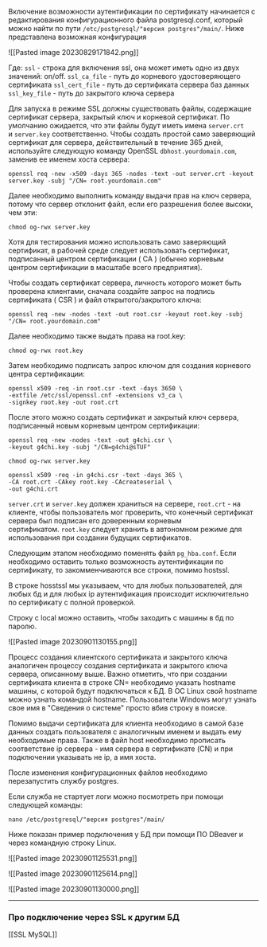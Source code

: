 Включение возможности аутентификации по сертификату начинается с редактирования конфигурационного файла postgresql.conf, который можно найти по пути `/etc/postgresql/"версия postgres"/main/`. Ниже представлена возможная конфигурация

![[Pasted image 20230829171842.png]]

Где:
`ssl` - строка для включения ssl, она может иметь одно из двух значений: on/off.
`ssl_ca_file` - путь до корневого удостоверяющего сертификата
`ssl_cert_file` - путь до сертификата сервера баз данных
`ssl_key_file` - путь до закрытого ключа сервера

Для запуска в режиме SSL должны существовать файлы, содержащие сертификат сервера, закрытый ключ и корневой сертификат. По умолчанию ожидается, что эти файлы будут иметь имена `server.crt` и `server.key` соответственно. Чтобы создать простой само заверяющий сертификат для сервера, действительный в течение 365 дней, используйте следующую команду OpenSSL `dbhost.yourdomain.com`, заменив ее именем хоста сервера:
   
   ```
   openssl req -new -x509 -days 365 -nodes -text -out server.crt -keyout server.key -subj "/CN= root.yourdomain.com" 
   ```
   
Далее необходимо выполнить команду выдачи прав на ключ сервера, потому что сервер отклонит файл, если его разрешения более высоки, чем эти:
   
   ```
   chmod og-rwx server.key
   ```
   
Хотя для тестирования можно использовать само заверяющий сертификат, в рабочей среде следует использовать сертификат, подписанный центром сертификации ( CA ) (обычно корневым центром сертификации в масштабе всего предприятия).

Чтобы создать сертификат сервера, личность которого может быть проверена клиентами, сначала создайте запрос на подпись сертификата ( CSR ) и файл открытого/закрытого ключа:

   ```
   openssl req -new -nodes -text -out root.csr -keyout root.key -subj "/CN= root.yourdomain.com" 
   ```
   
Далее необходимо также выдать права на root.key:
   
   ```
   chmod og-rwx root.key
   ```
   
Затем необходимо подпиcать запрос ключом для создания корневого центра сертификации:
   
   ```
   openssl x509 -req -in root.csr -text -days 3650 \
   -extfile /etc/ssl/openssl.cnf -extensions v3_ca \
   -signkey root.key -out root.crt   
   ```
   
После этого можно создать сертификат и закрытый ключ сервера, подписанный новым корневым центром сертификации:
   
   ```
   openssl req -new -nodes -text -out g4chi.csr \
   -keyout g4chi.key -subj "/CN=g4chi@sTUF"
   
   chmod og-rwx server.key
   
   openssl x509 -req -in g4chi.csr -text -days 365 \
   -CA root.crt -CAkey root.key -CAcreateserial \
   -out g4chi.crt
   ```

`server.crt` и `server.key` должен храниться на сервере, `root.crt` - на клиенте, чтобы пользователь мог проверить, что конечный сертификат сервера был подписан его доверенным корневым сертификатом. `root.key` следует хранить в автономном режиме для использования при создании будущих сертификатов.

Следующим этапом необходимо поменять файл `pg_hba.conf`. Если необходимо оставить только возможность аутентификации по сертификату, то закомменчиваются все строки, помимо hostssl. 

В строке hosstssl мы указываем, что для любых пользователей, для любых бд и для любых ip  аутентификация происходит исключительно по сертификату с полной проверкой.

Строку с local можно оставить, чтобы заходить с машины в бд по паролю.

![[Pasted image 20230901130155.png]]

Процесс создания клиентского сертификата и закрытого ключа аналогичен процессу создания сертификата и закрытого ключа сервера, описанному выше. Важно отметить, что при создании сертификата клиента в строке CN= необходимо указать hostname машины, с которой будут подключаться к БД. В ОС Linux свой hostname можно узнать командой hostname. Пользователи Windows могут узнать свое имя в "Сведения о системе" просто вбив строку в поиске.

Помимо выдачи сертификата для клиента необходимо в самой базе данных создать пользователя с аналогичным именем и выдать ему необходимые права.
Также в файл host необходимо прописать соответствие ip сервера - имя сервера в сертификате (CN) и при подключении указывать не ip, а имя хоста.

После изменения конфигурационных файлов необходимо перезапустить службу postgres.

Если служба не стартует логи можно посмотреть при помощи следующей команды:

```
nano /etc/postgresql/"версия postgres"/main/
```

Ниже показан пример подключения у БД при помощи ПО DBeaver и через командную строку Linux. 

![[Pasted image 20230901125531.png]]

![[Pasted image 20230901125614.png]]

![[Pasted image 20230901130000.png]]

---

### Про подключение через SSL к другим БД

[[SSL MySQL]]
